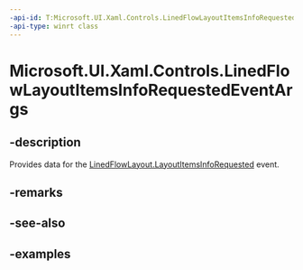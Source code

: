 ```yaml
---
-api-id: T:Microsoft.UI.Xaml.Controls.LinedFlowLayoutItemsInfoRequestedEventArgs
-api-type: winrt class
---
```


# Microsoft.UI.Xaml.Controls.LinedFlowLayoutItemsInfoRequestedEventArgs

<!--
public sealed class LinedFlowLayoutItemsInfoRequestedEventArgs
-->


## -description

Provides data for the [LinedFlowLayout.LayoutItemsInfoRequested](linedflowlayout_itemsinforequested.md) event.

## -remarks

## -see-also

## -examples


